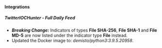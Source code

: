 
#### Integrations
##### TwitterIOCHunter - Full Daily Feed
- ***Breaking Change:*** Indicators of types **File SHA-256**, **File SHA-1** and **File MD-5** are now
  listed under the indicator type **File** instead.
- Updated the Docker image to: *demisto/python3:3.9.5.20958*. 
